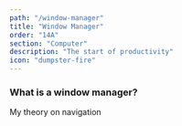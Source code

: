 ```yaml
---
path: "/window-manager"
title: "Window Manager"
order: "14A"
section: "Computer"
description: "The start of productivity"
icon: "dumpster-fire"
---
```


### What is a window manager?

My theory on navigation















<br />
<br />
<br />
<br />
<br />
<br />
<br />
<br />
<br />
<br />
<br />
<br />
<br />
<br />
<br />
<br />
